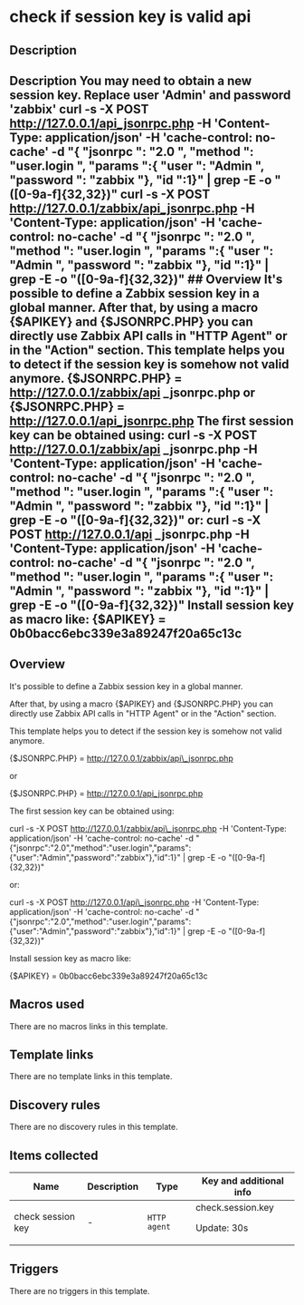 # check if session key is valid api

## Description

## Description You may need to obtain a new session key. Replace user 'Admin' and password 'zabbix' curl -s -X POST http://127.0.0.1/api_jsonrpc.php -H 'Content-Type: application/json' -H 'cache-control: no-cache' -d "{ "jsonrpc ": "2.0 ", "method ": "user.login ", "params ":{ "user ": "Admin ", "password ": "zabbix "}, "id ":1}" | grep -E -o "([0-9a-f]{32,32})" curl -s -X POST http://127.0.0.1/zabbix/api_jsonrpc.php -H 'Content-Type: application/json' -H 'cache-control: no-cache' -d "{ "jsonrpc ": "2.0 ", "method ": "user.login ", "params ":{ "user ": "Admin ", "password ": "zabbix "}, "id ":1}" | grep -E -o "([0-9a-f]{32,32})" ## Overview It's possible to define a Zabbix session key in a global manner. After that, by using a macro {$APIKEY} and {$JSONRPC.PHP} you can directly use Zabbix API calls in "HTTP Agent" or in the "Action" section. This template helps you to detect if the session key is somehow not valid anymore. {$JSONRPC.PHP} = http://127.0.0.1/zabbix/api _jsonrpc.php or {$JSONRPC.PHP} = <http://127.0.0.1/api_jsonrpc.php> The first session key can be obtained using: curl -s -X POST http://127.0.0.1/zabbix/api _jsonrpc.php -H 'Content-Type: application/json' -H 'cache-control: no-cache' -d "{ "jsonrpc ": "2.0 ", "method ": "user.login ", "params ":{ "user ": "Admin ", "password ": "zabbix "}, "id ":1}" | grep -E -o "([0-9a-f]{32,32})" or: curl -s -X POST http://127.0.0.1/api _jsonrpc.php -H 'Content-Type: application/json' -H 'cache-control: no-cache' -d "{ "jsonrpc ": "2.0 ", "method ": "user.login ", "params ":{ "user ": "Admin ", "password ": "zabbix "}, "id ":1}" | grep -E -o "([0-9a-f]{32,32})" Install session key as macro like: {$APIKEY} = 0b0bacc6ebc339e3a89247f20a65c13c 

## Overview

It's possible to define a Zabbix session key in a global manner.


After that, by using a macro {$APIKEY} and {$JSONRPC.PHP} you can directly use Zabbix API calls in "HTTP Agent" or in the "Action" section.


This template helps you to detect if the session key is somehow not valid anymore.


{$JSONRPC.PHP} = http://127.0.0.1/zabbix/api\_jsonrpc.php


or


{$JSONRPC.PHP} = <http://127.0.0.1/api_jsonrpc.php>


The first session key can be obtained using:


curl -s -X POST http://127.0.0.1/zabbix/api\_jsonrpc.php -H 'Content-Type: application/json' -H 'cache-control: no-cache' -d "{\"jsonrpc\":\"2.0\",\"method\":\"user.login\",\"params\":{\"user\":\"Admin\",\"password\":\"zabbix\"},\"id\":1}" | grep -E -o "([0-9a-f]{32,32})"


 


or:


curl -s -X POST http://127.0.0.1/api\_jsonrpc.php -H 'Content-Type: application/json' -H 'cache-control: no-cache' -d "{\"jsonrpc\":\"2.0\",\"method\":\"user.login\",\"params\":{\"user\":\"Admin\",\"password\":\"zabbix\"},\"id\":1}" | grep -E -o "([0-9a-f]{32,32})"


Install session key as macro like:


{$APIKEY} = 0b0bacc6ebc339e3a89247f20a65c13c



## Macros used

There are no macros links in this template.

## Template links

There are no template links in this template.

## Discovery rules

There are no discovery rules in this template.

## Items collected

|Name|Description|Type|Key and additional info|
|----|-----------|----|----|
|check session key|<p>-</p>|`HTTP agent`|check.session.key<p>Update: 30s</p>|
## Triggers

There are no triggers in this template.

